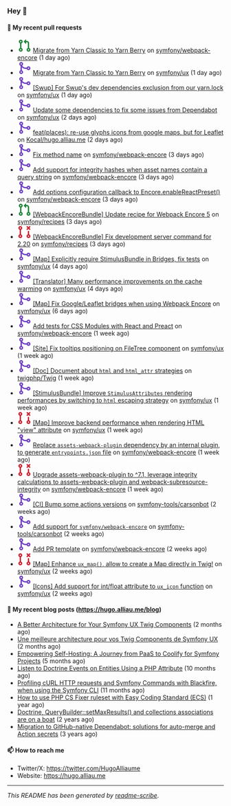 ### Hey 👋

#### 👷 My recent pull requests

- ![](./assets/pr-open.svg) [Migrate from Yarn Classic to Yarn Berry](https://github.com/symfony/webpack-encore/pull/1347) on [symfony/webpack-encore](https://github.com/symfony/webpack-encore) (1 day ago)
- ![](./assets/pr-merged.svg) [Migrate from Yarn Classic to Yarn Berry](https://github.com/symfony/ux/pull/2222) on [symfony/ux](https://github.com/symfony/ux) (1 day ago)
- ![](./assets/pr-merged.svg) [[Swup] For Swup&#39;s dev dependencies exclusion from our yarn.lock](https://github.com/symfony/ux/pull/2221) on [symfony/ux](https://github.com/symfony/ux) (1 day ago)
- ![](./assets/pr-merged.svg) [Update some dependencies to fix some issues from Dependabot](https://github.com/symfony/ux/pull/2219) on [symfony/ux](https://github.com/symfony/ux) (2 days ago)
- ![](./assets/pr-merged.svg) [feat(places): re-use glyphs icons from google maps, but for Leaflet](https://github.com/Kocal/hugo.alliau.me/pull/49) on [Kocal/hugo.alliau.me](https://github.com/Kocal/hugo.alliau.me) (2 days ago)
- ![](./assets/pr-merged.svg) [Fix method name](https://github.com/symfony/webpack-encore/pull/1346) on [symfony/webpack-encore](https://github.com/symfony/webpack-encore) (3 days ago)
- ![](./assets/pr-merged.svg) [Add support for integrity hashes when asset names contain a query string](https://github.com/symfony/webpack-encore/pull/1345) on [symfony/webpack-encore](https://github.com/symfony/webpack-encore) (3 days ago)
- ![](./assets/pr-merged.svg) [Add options configuration callback to Encore.enableReactPreset()](https://github.com/symfony/webpack-encore/pull/1344) on [symfony/webpack-encore](https://github.com/symfony/webpack-encore) (3 days ago)
- ![](./assets/pr-open.svg) [[WebpackEncoreBundle] Update recipe for Webpack Encore 5](https://github.com/symfony/recipes/pull/1341) on [symfony/recipes](https://github.com/symfony/recipes) (3 days ago)
- ![](./assets/pr-closed.svg) [[WebpackEncoreBundle] Fix development server command for 2.20](https://github.com/symfony/recipes/pull/1340) on [symfony/recipes](https://github.com/symfony/recipes) (3 days ago)
- ![](./assets/pr-merged.svg) [[Map] Explicitly require StimulusBundle in Bridges, fix tests](https://github.com/symfony/ux/pull/2207) on [symfony/ux](https://github.com/symfony/ux) (4 days ago)
- ![](./assets/pr-merged.svg) [[Translator] Many performance improvements on the cache warming](https://github.com/symfony/ux/pull/2206) on [symfony/ux](https://github.com/symfony/ux) (4 days ago)
- ![](./assets/pr-merged.svg) [[Map] Fix Google/Leaflet bridges when using Webpack Encore](https://github.com/symfony/ux/pull/2199) on [symfony/ux](https://github.com/symfony/ux) (6 days ago)
- ![](./assets/pr-merged.svg) [Add tests for CSS Modules with React and Preact](https://github.com/symfony/webpack-encore/pull/1343) on [symfony/webpack-encore](https://github.com/symfony/webpack-encore) (1 week ago)
- ![](./assets/pr-merged.svg) [[Site] Fix tooltips positioning  on FileTree component](https://github.com/symfony/ux/pull/2190) on [symfony/ux](https://github.com/symfony/ux) (1 week ago)
- ![](./assets/pr-merged.svg) [[Doc] Document about `html` and `html_attr` strategies](https://github.com/twigphp/Twig/pull/4324) on [twigphp/Twig](https://github.com/twigphp/Twig) (1 week ago)
- ![](./assets/pr-merged.svg) [[StimulusBundle] Improve `StimulusAttributes` rendering performances by switching to `html` escaping strategy](https://github.com/symfony/ux/pull/2180) on [symfony/ux](https://github.com/symfony/ux) (1 week ago)
- ![](./assets/pr-closed.svg) [[Map] Improve backend performance when rendering HTML &#34;view&#34; attribute](https://github.com/symfony/ux/pull/2178) on [symfony/ux](https://github.com/symfony/ux) (1 week ago)
- ![](./assets/pr-merged.svg) [Replace `assets-webpack-plugin` dependency by an internal plugin, to generate `entrypoints.json` file](https://github.com/symfony/webpack-encore/pull/1342) on [symfony/webpack-encore](https://github.com/symfony/webpack-encore) (1 week ago)
- ![](./assets/pr-closed.svg) [Upgrade assets-webpack-plugin to ^7.1, leverage integrity calculations to assets-webpack-plugin and webpack-subresource-integrity](https://github.com/symfony/webpack-encore/pull/1341) on [symfony/webpack-encore](https://github.com/symfony/webpack-encore) (1 week ago)
- ![](./assets/pr-merged.svg) [[CI] Bump some actions versions](https://github.com/symfony-tools/carsonbot/pull/238) on [symfony-tools/carsonbot](https://github.com/symfony-tools/carsonbot) (2 weeks ago)
- ![](./assets/pr-merged.svg) [Add support for `symfony/webpack-encore`](https://github.com/symfony-tools/carsonbot/pull/237) on [symfony-tools/carsonbot](https://github.com/symfony-tools/carsonbot) (2 weeks ago)
- ![](./assets/pr-merged.svg) [Add PR template](https://github.com/symfony/webpack-encore/pull/1339) on [symfony/webpack-encore](https://github.com/symfony/webpack-encore) (2 weeks ago)
- ![](./assets/pr-closed.svg) [[Map] Enhance `ux_map()`, allow to create a Map directly in Twig!](https://github.com/symfony/ux/pull/2152) on [symfony/ux](https://github.com/symfony/ux) (2 weeks ago)
- ![](./assets/pr-merged.svg) [[Icons] Add support for int/float attribute to `ux_icon` function](https://github.com/symfony/ux/pull/2149) on [symfony/ux](https://github.com/symfony/ux) (2 weeks ago)

#### 📜 My recent blog posts (https://hugo.alliau.me/blog)

- [A Better Architecture for Your Symfony UX Twig Components](https://hugo.alliau.me/blog/posts/a-better-architecture-for-your-symfony-ux-twig-components) (2 months ago)
- [Une meilleure architecture pour vos Twig Components de Symfony UX](https://hugo.alliau.me/blog/posts/une-meilleure-architecture-pour-vous-twig-components-de-symfony-ux) (2 months ago)
- [Empowering Self-Hosting: A Journey from PaaS to Coolify for Symfony Projects](https://hugo.alliau.me/blog/posts/empowering-self-hosting-a-journey-from-paas-to-coolify-for-symfony-projects) (5 months ago)
- [Listen to Doctrine Events on Entities Using a PHP Attribute](https://hugo.alliau.me/blog/posts/2023-11-12-listen-to-doctrine-events-on-entities-using-a-php-attribute) (10 months ago)
- [Profiling cURL HTTP requests and Symfony Commands with Blackfire, when using the Symfony CLI](https://hugo.alliau.me/blog/posts/2023-10-21-profiling-curl-http-requests-and-symfony-commands-with-blackfire-when-using-the-symfony-cli) (11 months ago)
- [How to use PHP CS Fixer ruleset with Easy Coding Standard (ECS)](https://hugo.alliau.me/blog/posts/2023-07-19-how-to-use-php-cs-fixer-ruleset-with-easy-coding-standard) (1 year ago)
- [Doctrine, QueryBuilder::setMaxResults() and collections associations are on a boat](https://hugo.alliau.me/blog/posts/2022-01-07-doctrine-querybuilder-setmaxresults-and-collections-associations-are-on-a-boat) (2 years ago)
- [Migration to GitHub-native Dependabot: solutions for auto-merge and Action secrets](https://hugo.alliau.me/blog/posts/2021-05-04-migration-to-github-native-dependabot-solutions-for-auto-merge-and-action-secrets) (3 years ago)

#### 📫 How to reach me

- Twitter/X: https://twitter.com/HugoAlliaume
- Website: https://hugo.alliau.me

---

_This README has been generated by [readme-scribe](https://github.com/muesli/readme-scribe/)_.

